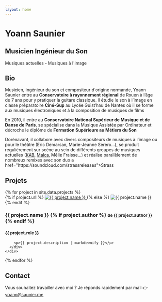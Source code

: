 ```yaml
---
layout: home
---
```


<div id="banner">
  <h1>Yoann Saunier</h1>
  <h2>Musicien Ingénieur du Son</h2>
  <p>
    Musiques actuelles - Musiques à l'image
  </p>
</div>

<div id="bio" class="centered">
  <h2>Bio</h2>
  <p>
    Musicien, ingénieur du son et compositeur d'origine normande, Yoann Saunier entre au <strong>Conservatoire à rayonnement régional</strong> de Rouen à l’âge de 7 ans pour y pratiquer la guitare classique. Il étudie le son à l’image en classe préparatoire <strong>Ciné-Sup</strong> au Lycée Guist’hau de Nantes où
    il se forme aux musiques électroniques et à la composition de musiques de films
  </p>
  <p>
    En 2010, il entre au <strong>Conservatoire National Supérieur de Musique et de Danse de Paris</strong>, se spécialise dans la Musique Assistée par Ordinateur et décroche le diplôme de <strong>Formation Supérieure au Métiers du Son</strong>
  </p>
  <p>
    Dorénavant, il collabore avec divers compositeurs de musiques à l’image ou pour le théâtre (Eric Demarsan, Marie-Jeanne Serero…), se produit régulièrement sur scène au sein de différents groupes de musiques actuelles (<a href="http://www.kabaretmusic.fr">KAB</a>, <a href="https://www.facebook.com/iammalca">Malca</a>,
    Mélie Fraisse…) et réalise parallèlement de nombreux remixes avec son duo a href="https://soundcloud.com/strassreleases">Strass</a>
  </p>
</div>

<div id="projects" class="centered">
  <h2>Projets</h2>
  {% for project in site.data.projects %}
    <div class="project">
      <div class="picture">
        {% if project.url %}
          <a href="{{ project.url }}">
            <img src="/assets/projects/{{ project.picture }}" alt="{{ project.name }}">
          </a>
        {% else %}
          <img src="/assets/projects/{{ project.picture }}" alt="{{ project.name }}">
        {% endif %}
      </div>
      <div class="infos">
        <h3>
          {{ project.name }}
          {% if project.author %}
            <small>de {{ project.author }}</small>
          {% endif %}
        </h3>
        <h4>{{ project.role }}</h4>

        <p>{{ project.description | markdownify }}</p>
      </div>
    </div>
  {% endfor %}
</div>

<div id="contact" class="centered">
  <h2>Contact</h2>

  <p>
    Vous souhaitez travailler avec moi ? Je réponds rapidement par mail 👉 <a href="mailto:yoann@saunier.me">yoann@saunier.me</a>
  </p>
</div>
